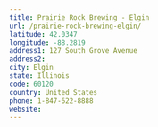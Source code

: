 ```yaml
---
title: Prairie Rock Brewing - Elgin
url: /prairie-rock-brewing-elgin/
latitude: 42.0347
longitude: -88.2819
address1: 127 South Grove Avenue
address2: 
city: Elgin
state: Illinois
code: 60120
country: United States
phone: 1-847-622-8888
website: 
---
```


